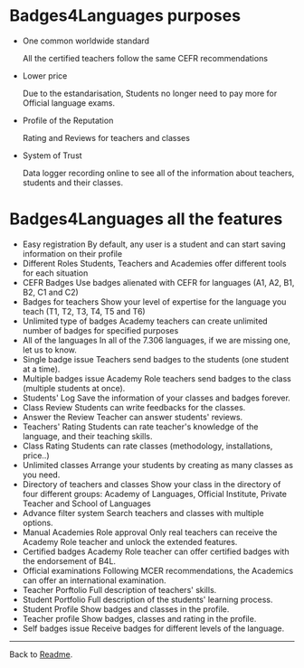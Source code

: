 # Badges4Languages purposes

* One common worldwide standard

	All the certified teachers follow the same CEFR recommendations
* Lower price

	Due to the estandarisation, Students no longer need to pay more for Official language exams.
* Profile of the Reputation

	Rating and Reviews for teachers and classes
* System of Trust

	Data logger recording online to see all of the information about teachers, students and their classes.

# Badges4Languages all the features

* Easy registration
By default, any user is a student and can start saving information on their profile
* Different Roles
Students, Teachers and Academies offer different tools for each situation
* CEFR Badges
Use badges alienated with CEFR for languages (A1, A2, B1, B2, C1 and C2)
* Badges for teachers
Show your level of expertise for the language you teach (T1, T2, T3, T4, T5 and T6)
* Unlimited type of badges
Academy teachers can create unlimited number of badges for specified purposes
* All of the languages
In all of the 7.306 languages, if we are missing one, let us to know.
* Single badge issue
Teachers send badges to the students (one student at a time).
* Multiple badges issue
Academy Role teachers send badges to the class (multiple students at once).
* Students' Log
Save the information of your classes and badges forever.
* Class Review
Students can write feedbacks for the classes.
* Answer the Review
Teacher can answer students' reviews.
* Teachers' Rating
Students can rate teacher's knowledge of the language, and their teaching skills.
* Class Rating
Students can rate classes (methodology, installations, price..)
* Unlimited classes
Arrange your students by creating as many classes as you need.
* Directory of teachers and classes
Show your class in the directory of four different groups:
Academy of Languages, Official Institute, Private Teacher and School of Languages
* Advance filter system
Search teachers and classes with multiple options.
* Manual Academies Role approval
Only real teachers can receive the Academy Role teacher and unlock the extended features.
* Certified badges
Academy Role teacher can offer certified badges with the endorsement of B4L.
* Official examinations
Following MCER recommendations, the Academics can offer an international examination.
* Teacher Porftolio
Full description of teachers' skills.
* Student Portfolio
Full description of the students' learning process.
* Student Profile
Show badges and classes in the profile.
* Teacher profile
Show badges, classes and rating in the profile.
* Self badges issue
Receive badges for different levels of the language.


---
Back to [Readme](../README.md).
